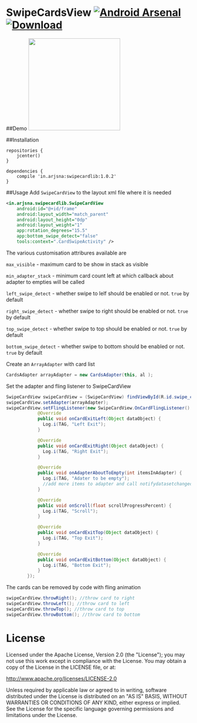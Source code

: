 # SwipeCardsView [![Android Arsenal](https://img.shields.io/badge/Android%20Arsenal-SwipeCardsView-green.svg?style=true)](https://android-arsenal.com/details/1/4141) [ ![Download](https://api.bintray.com/packages/arjun-sna/maven/swipecardview/images/download.svg) ](https://bintray.com/arjun-sna/maven/swipecardview/_latestVersion)

##Demo
<img src="https://rawgit.com/Arjun-sna/Arjun-sna.github.io/master/raw/swipecarddemo.gif" width="250" />

##Installation
```
repositories {
    jcenter()
}

dependencies {
    compile 'in.arjsna:swipecardlib:1.0.2'
}
```

##Usage
Add `SwipeCardView` to the layout xml file where it is needed
```xml
<in.arjsna.swipecardlib.SwipeCardView
    android:id="@+id/frame"
    android:layout_width="match_parent"
    android:layout_height="0dp"
    android:layout_weight="1"
    app:rotation_degrees="15.5"
    app:bottom_swipe_detect="false"
    tools:context=".CardSwipeActivity" />
```
The various customisation attribures available are

`max_visible` - maximum card to be show in stack as visible

`min_adapter_stack` - minimum card count left at which callback about adapter to empties will be called

`left_swipe_detect` - whether swipe to lelf should be enabled or not. `true` by default

`right_swipe_detect` - whether swipe to right should be enabled or not. `true` by default

`top_swipe_detect` - whether swipe to top should be enabled or not. `true` by default

`bottom_swipe_detect` - whether swipe to bottom should be enabled or not. `true` by default

Create an `ArrayAdapter` with card list
```java
CardsAdapter arrayAdapter = new CardsAdapter(this, al );
```

Set the adapter and fling listener to SwipeCardView
```java
SwipeCardView swipeCardView = (SwipeCardView) findViewById(R.id.swipe_card_view);
swipeCardView.setAdapter(arrayAdapter);
swipeCardView.setFlingListener(new SwipeCardView.OnCardFlingListener() {
            @Override
            public void onCardExitLeft(Object dataObject) {
              Log.i(TAG, "Left Exit");                
            }

            @Override
            public void onCardExitRight(Object dataObject) {
              Log.i(TAG, "Right Exit");
            }

            @Override
            public void onAdapterAboutToEmpty(int itemsInAdapter) {
              Log.i(TAG, "Adater to be empty");
              //add more items to adapter and call notifydatasetchanged
            }

            @Override
            public void onScroll(float scrollProgressPercent) {
              Log.i(TAG, "Scroll");
            }

            @Override
            public void onCardExitTop(Object dataObject) {
              Log.i(TAG, "Top Exit");
            }

            @Override
            public void onCardExitBottom(Object dataObject) {
              Log.i(TAG, "Bottom Exit");
            }
        });
```

The cards can be removed by code with fling animation

```java
swipeCardView.throwRight(); //throw card to right
swipeCardView.throwLeft(); //throw card to left
swipeCardView.throwTop(); //throw card to top
swipeCardView.throwBottom(); //throw card to bottom
```

License
=======

Licensed under the Apache License, Version 2.0 (the "License"); you may not use this work except in compliance with the License.
You may obtain a copy of the License in the LICENSE file, or at:

http://www.apache.org/licenses/LICENSE-2.0

Unless required by applicable law or agreed to in writing, software distributed under the License is distributed on an "AS IS" BASIS, WITHOUT WARRANTIES OR CONDITIONS OF ANY KIND, either express or implied. See the License for the specific language governing permissions and limitations under the License.
